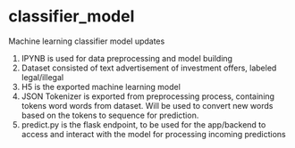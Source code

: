 # classifier_model
Machine learning classifier model updates

1. IPYNB is used for data preprocessing and model building
2. Dataset consisted of text advertisement of investment offers, labeled legal/illegal
3. H5 is the exported machine learning model
4. JSON Tokenizer is exported from preprocessing process, containing tokens word words from dataset. Will be used to convert new words based on the tokens to sequence for prediction.
5. predict.py is the flask endpoint, to be used for the app/backend to access and interact with the model for processing incoming predictions
